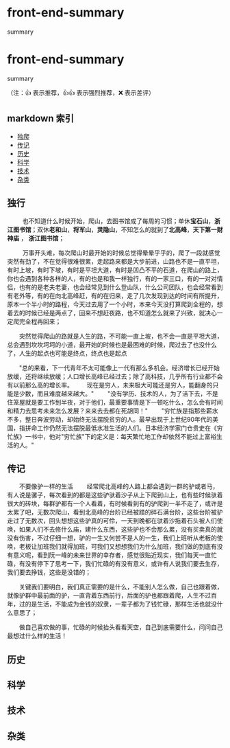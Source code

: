 # front-end-summary
summary


# front-end-summary
summary

（注：:+1: 表示推荐，:+1::+1: 表示强烈推荐，:x: 表示差评）

## markdown 索引

- [独爬](#独行)
- [传记](#传记)
- [历史](#历史)
- [科学](#科学)
- [技术](#技术)
- [杂类](#杂类)

## 独行
   &emsp;&emsp;也不知道什么时候开始，爬山，去图书馆成了每周的习惯；单休**宝石山**，**浙江图书馆**；双休**老和山**，**将军山**，**灵隐山**，不知怎么的就到了**北高峰**，**天下第一财神庙** ， **浙江图书馆**； 

   &emsp;&emsp;万事开头难，每次爬山时最开始的时候总觉得晕晕乎乎的，爬了一段就感觉突然有劲了，不在觉得很难很累，走起路来都是大步前进，山路也不是一直平坦，有时上坡，有时下坡，有时是平坦大道，有时是凹凸不平的石道，在爬山的路上，你也会遇到各种各样的人，有的也是和我一样独行，有的一家三口，有的一对对情侣，也有的是老夫老妻，也会经常见到什么登山队，什么公司团队，也会经常看到有老外等，有的在向北高峰赶，有的在归来，走了几次发现到达的时间有所提升，原本一个半小时的路程，今天过去用了一个小时，本来今天没打算爬到全程的，想着去的时候已经是两点了，回来不想赶夜路，也不知道怎么就来了兴致，就决心一定爬完全程再回来；

   &emsp;&emsp;突然觉得爬山的路就是人生的路，不可能一直上坡，也不会一直是平坦大道，总会遇到坎坎坷坷的小道，最开始的时候也是最困难的时候，爬过去了也没什么了，人生的起点也可能是终点，终点也是起点 
   
   &emsp;&emsp;"总的来看，下一代青年不太可能像上一代有那么多机会。经济增长已经开始放缓，还将继续放缓；人口增长高峰已经过去；除了高科技，几乎所有行业都不会有以前那么高的增长率。
    &emsp;&emsp;现在是穷人，未来极大可能还是穷人，能翻身的只能是少数，而且难度越来越大。"
    &emsp;&emsp;"没有学历、技术的人，为了活下去，不是住笼屋就是要工作到半夜，对于他们，最重要事情是下一顿吃什么，怎么会有时间和精力去思考未来怎么发展？来来去去都在死胡同！"
     &emsp;&emsp;"穷忙族是指那些薪水不多，整日奔波劳动，却始终无法摆脱贫穷的人。最早出现于上世纪90年代的美国，指拼命工作仍然无法摆脱最低水准生活的人们。日本经济学家门仓贵史在《穷忙族》一书中，他对"穷忙族"下的定义是：每天繁忙地工作却依然不能过上富裕生活的人。"
     

## 传记
  &emsp;&emsp;不要像驴一样的生活
  &emsp;&emsp;经常爬北高峰的人路上都会遇到一群的驴或者马，有人说是骡子，每次看到的都是这些驴驮着沙子从上下爬到山上，也有些时候驮着很大的砖块，每群驴都有一个人看着，有时候看到有的驴爬到一半不走了，或许是太累了吧，无数次爬山，看到北高峰的台阶已经被踏的碎石满台阶，这些台阶被驴走过了无数次，回头想想这些驴真的可伶，一天到晚都在驮着沙拖着石头被人们使唤，如果人们不去修什么庙，建什么东西，这些驴也不会那么累，没有买卖真的就没有伤害，不过仔细一想，驴的一生又何尝不是人的一生，我们上班听从老板的使唤，老板让加班我们就得加班，可我们又想想我们为什么加班，我们做的到底有没有意义呢，看到阮一峰的未来世界的幸存者，感觉很贴近现实，我们每天一直忙碌，有没有停下了思考一下，我们忙碌的有没有意义，或许有人说我们要去生存，我们要去挣钱，这些是没错的；

  &emsp;&emsp;关键我们要明白，我们真正需要的是什么，不能别人怎么做，自己也跟着做，就像驴群中最前面的驴，一直背着东西前行，后面的驴也都跟着爬，人生不过百年，过的是生活，不能成为金钱的奴隶，一辈子都为了钱忙碌，那样生活也就没什么意思了；

  &emsp;&emsp;做自己喜欢做的事，忙碌的时候抬头看看天空，自己到底需要什么，问问自己最想过什么样的生活！

## 历史

## 科学

## 技术

## 杂类
